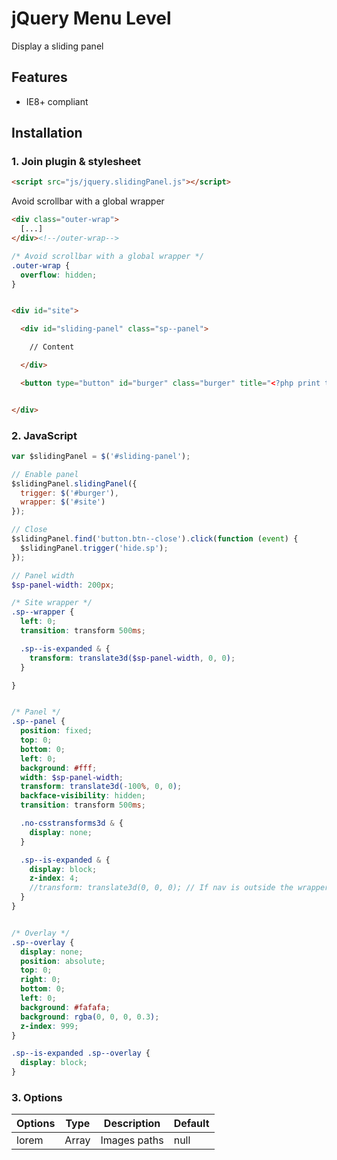 # jQuery Menu Level

Display a sliding panel



## Features

* IE8+ compliant



## Installation

### 1. Join plugin & stylesheet

```html
<script src="js/jquery.slidingPanel.js"></script>
```





Avoid scrollbar with a global wrapper

```html
<div class="outer-wrap">
  [...]
</div><!--/outer-wrap-->
```

```css
/* Avoid scrollbar with a global wrapper */
.outer-wrap {
  overflow: hidden;
}
```


```html

<div id="site">

  <div id="sliding-panel" class="sp--panel">

    // Content

  </div>

  <button type="button" id="burger" class="burger" title="<?php print t('Open nav'); ?>"><span class="burger__icon"></span> <span class="burger__text">Menu</span></button>


</div>
```





### 2. JavaScript

```js
var $slidingPanel = $('#sliding-panel');

// Enable panel
$slidingPanel.slidingPanel({
  trigger: $('#burger'),
  wrapper: $('#site')
});

// Close
$slidingPanel.find('button.btn--close').click(function (event) {
  $slidingPanel.trigger('hide.sp');
});
```



```scss
// Panel width
$sp-panel-width: 200px;

/* Site wrapper */
.sp--wrapper {
  left: 0;
  transition: transform 500ms;

  .sp--is-expanded & {
    transform: translate3d($sp-panel-width, 0, 0);
  }

}


/* Panel */
.sp--panel {
  position: fixed;
  top: 0;
  bottom: 0;
  left: 0;
  background: #fff;
  width: $sp-panel-width;
  transform: translate3d(-100%, 0, 0);
  backface-visibility: hidden;
  transition: transform 500ms;

  .no-csstransforms3d & {
    display: none;
  }

  .sp--is-expanded & {
    display: block;
    z-index: 4;
    //transform: translate3d(0, 0, 0); // If nav is outside the wrapper
  }
}


/* Overlay */
.sp--overlay {
  display: none;
  position: absolute;
  top: 0;
  right: 0;
  bottom: 0;
  left: 0;
  background: #fafafa;
  background: rgba(0, 0, 0, 0.3);
  z-index: 999;
}

.sp--is-expanded .sp--overlay {
  display: block;
}
```


### 3. Options

Options | Type  | Description                    | Default
--------|-------|--------------------------------|--------
lorem   | Array | Images paths                   | null
